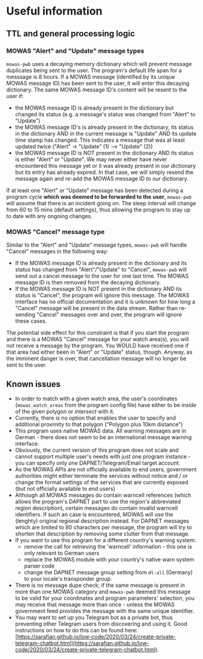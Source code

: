 # Useful information

## TTL and general processing logic

### MOWAS "Alert" and "Update" message types

``mowas-pwb`` uses a decaying memory dictionary which will prevent message duplicates being sent to the user. The program's default life span for a messsage is 8 hours. If a MOWAS message (identified by its unique MOWAS message ID) has been sent to the user, it will enter this decaying dictionary. The same MOWAS message ID's content will be resent to the user if:

- the MOWAS message ID is already present in the dictionary but changed its status (e.g. a message's status was changed from "Alert" to "Update")
- the MOWAS message ID's is already present in the dictionary, its status in the dictionary AND in the current message is "Update" AND its update time stamp has changed. This indicates a message that was at least updated twice ("Alert" -> "Update" (1) --> "Update" (2))
- the MOWAS message ID is NOT present in the dictionary AND its status is either "Alert" or "Update". We may never either have never encountered this message yet or it was already present in our dictionary but its entry has already expired. In that case, we will simply resend the message again and re-add the MOWAS message ID to our dictionary.

If at least one "Alert" or "Update" message has been detected during a program cycle __which was deemed to be forwarded to the user__, ``mowas-pwb`` will assume that there is an incident going on. The sleep interval will change from 60 to 15 mins (default settings), thus allowing the program to stay up to date with any ongoing changes.

### MOWAS "Cancel" message type

Similar to the "Alert" and "Update" message types, ``mowas-pwb`` will handle "Cancel" messages in the following way:

- If the MOWAS message ID is already present in the dictionary and its status has changed from "Alert"/"Update" to "Cancel", ``mowas-pwb`` will send out a cancel message to the user for one last time. The MOWAS message ID is then removed from the decaying dictionary.
- If the MOWAS message ID is NOT present in the dictionary AND its status is "Cancel", the program will ignore this message. The MOWAS interface has no official documentation and it is unknown for how long a "Cancel" message will be present in the data stream. Rather than re-sending "Cancel" messages over and over, the program will ignore these cases.

The potential side effect for this constraint is that if you start the program and there is a MOWAS "Cancel" message for your watch area(s), you will not receive a message by the program. You WOULD have received one if that area had either been in "Alert" or "Update" status, though. Anyway, as the imminent danger is over, that cancellation message will no longer be sent to the user.

## Known issues

- In order to match with a given watch area, the user's coordinates (```mowas_watch_areas``` from the program config file) have either to be _inside_ of the given polygon or _intersect_ with it.
- Currently, there is no option that enables the user to specify and additional proximity to that polygon ("Polygon plus 10km distance")
- This program uses native MOWAS data. All warning messages are in German - there does not seem to be an international message warning interface.
- Obviously, the current version of this program does not scale and cannot support multiple user's needs with just one program instance -  you can specify only _one_ DAPNET/Telegram/Email target account.
- As the MOWAS APIs are not officially available to end users, government authorities might either terminate the services without notice and / or change the format settings of the services that are currently exposed (but not officially available to end users)
- Although all MOWAS messages do contain warncell references (which allows the program's DAPNET part to use the region's abbreviated region description), certain messages do contain invalid warncell identifiers. If such an case is encountered, MOWAS will use the (lenghty) original regional description instead. For DAPNET messages which are limited to 80 characters per message, the program will try to shorten that description by removing some clutter from that message.
- If you want to use this program for a different country's warning system:
    - remove the call for retrieving the 'warncell' information - this one is only relevant to German users
    - replace the MOWAS module with your country's native warn system parser code
    - change the DAPNET message group setting from ``dl-all`` (Germany) to your locale's transponder group.
- There is no message dupe check; if the same message is present in more than one MOWAS category and ``mowas-pwb`` deemed this message to be valid for your coordinates and program parameters' selection, you may receive that message more than once - unless the MOWAS government feed provides the message with the same unique identifier.
- You may want to set up you Telegram bot as a private bot, thus preventing other Telegram users from discovering and using it. Good instructions on how to do this can be found here: [https://sarafian.github.io/low-code/2020/03/24/create-private-telegram-chatbot.html](https://sarafian.github.io/low-code/2020/03/24/create-private-telegram-chatbot.html).
